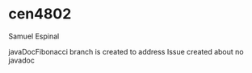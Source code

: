 # cen4802
Samuel Espinal

javaDocFibonacci branch is created to address Issue created about no javadoc

